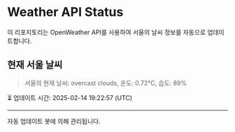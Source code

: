
# Weather API Status

이 리포지토리는 OpenWeather API를 사용하여 서울의 날씨 정보를 자동으로 업데이트합니다.

## 현재 서울 날씨
> 서울의 현재 날씨: overcast clouds, 온도: 0.72°C, 습도: 89%

⏳ 업데이트 시간: 2025-02-14 19:22:57 (UTC)

---
자동 업데이트 봇에 의해 관리됩니다.
